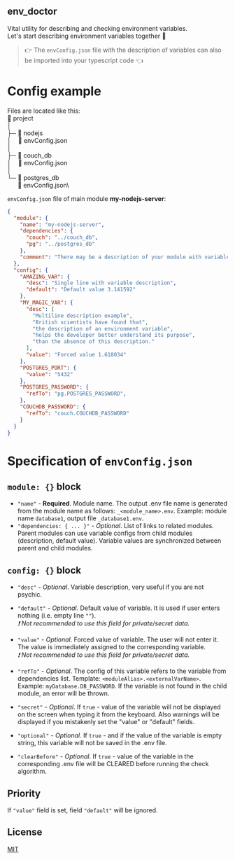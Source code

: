 ## env_doctor

Vital utility for describing and checking environment variables.  
Let's start describing environment variables together :two_men_holding_hands:  
> :point_right: The `envConfig.json` file with the description of variables can also be imported into your typescript code :point_left:

# Config example

Files are located like this:  
:file_folder: project\
│\
├─ :file_folder: nodejs\
│&nbsp;&nbsp;&nbsp; :page_facing_up: envConfig.json\
│\
├─ :file_folder: couch_db\
│&nbsp;&nbsp;&nbsp; :page_facing_up: envConfig.json\
│\
└─ :file_folder: postgres_db\
&nbsp;&nbsp;&nbsp;&nbsp;&nbsp; :page_facing_up: envConfig.json\

`envConfig.json` file of main module **my-nodejs-server**:

```json
{
  "module": {
    "name": "my-nodejs-server",
    "dependencies": {
      "couch": "../couch_db",
      "pg": "../postgres_db"
    },
    "comment": "There may be a description of your module with variables here. The script does not use this information."
  },
  "config": {
    "AMAZING_VAR": {
      "desc": "Single line with variable description",
      "default": "Default value 3.141592"
    },
    "MY_MAGIC_VAR": {
      "desc": [
        "Multiline description example",
        "British scientists have found that",
        "the description of an environment variable",
        "helps the developer better understand its purpose",
        "than the absence of this description."
      ],
      "value": "Forced value 1.618034"
    },
    "POSTGRES_PORT": {
      "value": "5432"
    },
    "POSTGRES_PASSWORD": {
      "refTo": "pg.POSTGRES_PASSWORD",
    },
    "COUCHDB_PASSWORD": {
      "refTo": "couch.COUCHDB_PASSWORD"
    }
  }
}
```

# Specification of `envConfig.json`

## `module: {}` block

- `"name"` - **Required**. Module name. The output .env file name is generated from the module name as follows: `_<module_name>.env`. Example: module name `database1`, output file `_database1.env`.
- `"dependencies: { ... }"` - *Optional*. List of links to related modules. Parent modules can use variable configs from child modules (description, default value). Variable values are synchronized between parent and child modules.

## `config: {}` block
- `"desc"` - *Optional*. Variable description, very useful if you are not psychic.

- `"default"` - *Optional*. Default value of variable.
It is used if user enters nothing (i.e. empty line `""`).  
*:exclamation: Not recommended to use this field for private/secret data.*

- `"value"` - *Optional*. Forced value of variable.
The user will not enter it.
The value is immediately assigned to the corresponding variable.  
*:exclamation: Not recommended to use this field for private/secret data.*

- `"refTo"` - *Optional*. The config of this variable refers to the variable from dependencies list. Template: `<moduleAlias>.<externalVarName>`. Example: `myDatabase.DB_PASSWORD`. If the variable is not found in the child module, an error will be thrown.

- `"secret"` - *Optional*. If `true` - value of the variable will not be displayed on the screen when typing it from the keyboard. Also warnings will be displayed if you mistakenly set the "value" or "default" fields.

- `"optional"` - *Optional*. If `true` - and if the value of the variable is empty string, this variable will not be saved in the .env file.

- `"clearBefore"` - *Optional*. If `true` - value of the variable in the corresponding .env file will be CLEARED before running the check algorithm.

## Priority

If `"value"` field is set, field `"default"` will be ignored.

## License

[MIT](LICENSE)
